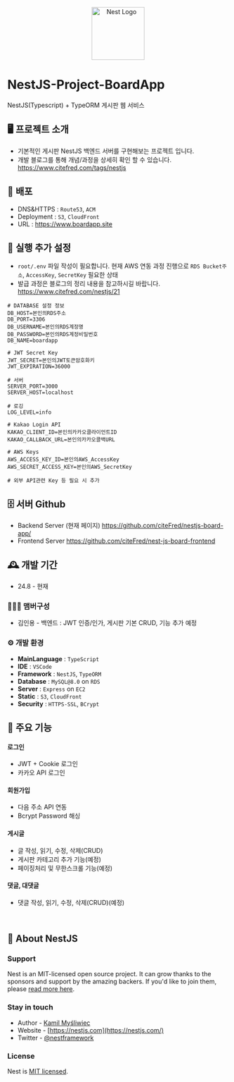 <p align="center">
  <a href="http://nestjs.com/" target="blank"><img src="https://nestjs.com/img/logo-small.svg" width="120" alt="Nest Logo" /></a>
</p>

# NestJS-Project-BoardApp
NestJS(Typescript) + TypeORM 게시판 웹 서비스


## 🖥️ 프로젝트 소개 
- 기본적인 게시판 NestJS 백엔드 서버를 구현해보는 프로젝트 입니다.
- 개발 블로그를 통해 개념/과정을 상세히 확인 할 수 있습니다.
https://www.citefred.com/tags/nestjs


## 🚀 배포
- DNS&HTTPS : `Route53`, `ACM`
- Deployment : `S3`, `CloudFront`
- URL : https://www.boardapp.site

## 🚧 실행 추가 설정
- `root/.env` 파일 작성이 필요합니다. 현재 AWS 연동 과정 진행으로 `RDS Bucket주소`, `AccessKey`, `SecretKey` 필요한 상태
- 발급 과정은 블로그의 정리 내용을 참고하시길 바랍니다. https://www.citefred.com/nestjs/21
```.env
# DATABASE 설정 정보
DB_HOST=본인의RDS주소
DB_PORT=3306
DB_USERNAME=본인의RDS계정명
DB_PASSWORD=본인의RDS계정비밀번호
DB_NAME=boardapp

# JWT Secret Key
JWT_SECRET=본인의JWT토큰암호화키
JWT_EXPIRATION=36000

# 서버
SERVER_PORT=3000
SERVER_HOST=localhost

# 로깅
LOG_LEVEL=info

# Kakao Login API
KAKAO_CLIENT_ID=본인의카카오클라이언트ID
KAKAO_CALLBACK_URL=본인의카카오콜백URL

# AWS Keys
AWS_ACCESS_KEY_ID=본인의AWS_AccessKey
AWS_SECRET_ACCESS_KEY=본인의AWS_SecretKey

# 외부 API관련 Key 등 필요 시 추가
```

## 🗄️ 서버 Github
- Backend Server (현재 페이지)
https://github.com/citeFred/nestjs-board-app/
- Frontend Server
https://github.com/citeFred/nest-js-board-frontend

## 🕰️ 개발 기간
* 24.8 - 현재

### 🧑‍🤝‍🧑 맴버구성 
 - 김인용 - 백엔드 : JWT 인증/인가, 게시판 기본 CRUD, 기능 추가 예정

### ⚙️ 개발 환경 
- **MainLanguage** : `TypeScript`
- **IDE** : `VSCode`
- **Framework** : `NestJS`, `TypeORM`
- **Database** : `MySQL@8.0` on `RDS`
- **Server** : `Express` on `EC2`
- **Static** : `S3`, `CloudFront`
- **Security** : `HTTPS-SSL`, `BCrypt`

## 📌 주요 기능
#### 로그인
- JWT + Cookie 로그인
- 카카오 API 로그인

#### 회원가입
- 다음 주소 API 연동
- Bcrypt Password 해싱

#### 게시글
- 글 작성, 읽기, 수정, 삭제(CRUD)
- 게시판 카테고리 추가 기능(예정)
- 페이징처리 및 무한스크롤 기능(예정)

#### 댓글, 대댓글
- 댓글 작성, 읽기, 수정, 삭제(CRUD)(예정)

<br>

## 📌 About NestJS

### Support

Nest is an MIT-licensed open source project. It can grow thanks to the sponsors and support by the amazing backers. If you'd like to join them, please [read more here](https://docs.nestjs.com/support).

### Stay in touch

- Author - [Kamil Myśliwiec](https://twitter.com/kammysliwiec)
- Website - [https://nestjs.com](https://nestjs.com/)
- Twitter - [@nestframework](https://twitter.com/nestframework)

### License

Nest is [MIT licensed](https://github.com/nestjs/nest/blob/master/LICENSE).